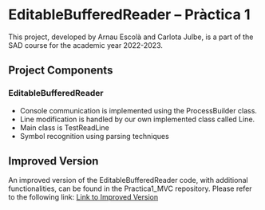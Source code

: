# EditableBufferedReader – Pràctica 1
This project, developed by Arnau Escolà and Carlota Julbe, is a part of the SAD course for the academic year 2022-2023.

## Project Components
### EditableBufferedReader
- Console communication is implemented using the ProcessBuilder class.
- Line modification is handled by our own implemented class called Line.
- Main class is TestReadLine
- Symbol recognition using parsing techniques

## Improved Version
An improved version of the EditableBufferedReader code, with additional functionalities, can be found in the Practica1_MVC repository. Please refer to the following link: [Link to Improved Version](https://github.com/cjulbe/SAD/tree/main/Practica1_MVC)
